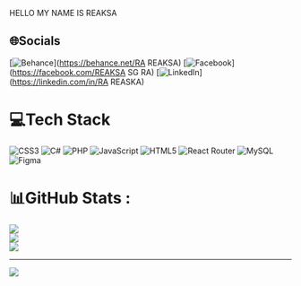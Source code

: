 HELLO MY NAME IS REAKSA 
## 🌐Socials
[![Behance](https://img.shields.io/badge/Behance-1769ff?logo=behance&logoColor=white)](https://behance.net/RA REAKSA) [![Facebook](https://img.shields.io/badge/Facebook-%231877F2.svg?logo=Facebook&logoColor=white)](https://facebook.com/REAKSA SG RA) [![LinkedIn](https://img.shields.io/badge/LinkedIn-%230077B5.svg?logo=linkedin&logoColor=white)](https://linkedin.com/in/RA REASKA) 

# 💻Tech Stack
![CSS3](https://img.shields.io/badge/css3-%231572B6.svg?style=for-the-badge&logo=css3&logoColor=white) ![C#](https://img.shields.io/badge/c%23-%23239120.svg?style=for-the-badge&logo=c-sharp&logoColor=white) ![PHP](https://img.shields.io/badge/php-%23777BB4.svg?style=for-the-badge&logo=php&logoColor=white) ![JavaScript](https://img.shields.io/badge/javascript-%23323330.svg?style=for-the-badge&logo=javascript&logoColor=%23F7DF1E) ![HTML5](https://img.shields.io/badge/html5-%23E34F26.svg?style=for-the-badge&logo=html5&logoColor=white) ![React Router](https://img.shields.io/badge/React_Router-CA4245?style=for-the-badge&logo=react-router&logoColor=white) ![MySQL](https://img.shields.io/badge/mysql-%2300f.svg?style=for-the-badge&logo=mysql&logoColor=white) 	![Figma](https://img.shields.io/badge/figma-%23F24E1E.svg?style=for-the-badge&logo=figma&logoColor=white)
# 📊GitHub Stats :
![](https://github-readme-stats.vercel.app/api?username=reaksacode21&theme=blue-green&hide_border=true&include_all_commits=true&count_private=true)<br/>
![](https://github-readme-streak-stats.herokuapp.com/?user=reaksacode21&theme=blue-green&hide_border=true)<br/>
![](https://github-readme-stats.vercel.app/api/top-langs/?username=reaksacode21&theme=blue-green&hide_border=true&include_all_commits=true&count_private=true&layout=compact)

---
[![](https://visitcount.itsvg.in/api?id=reaksacode21&icon=0&color=0)](https://visitcount.itsvg.in)
